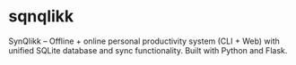 # sqnqlikk
SynQlikk – Offline + online personal productivity system (CLI + Web) with unified SQLite database and sync functionality. Built with Python and Flask.
